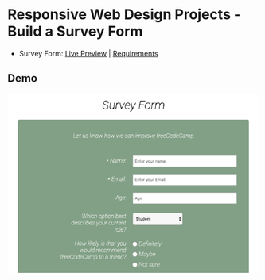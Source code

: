 # Responsive Web Design Projects - Build a Survey Form

- Survey Form: [Live Preview](https://codepen.io/ad757/pen/abmpyQd) | [Requirements](https://www.freecodecamp.org/learn/responsive-web-design/responsive-web-design-projects/build-a-survey-form)

## Demo
![](survey.png)
